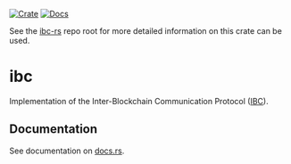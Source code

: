 [![Crate][crate-image]][crate-link]
[![Docs][docs-image]][docs-link]

See the [ibc-rs] repo root for more detailed information on this crate can be used.

# ibc

Implementation of the Inter-Blockchain Communication Protocol ([IBC]).

## Documentation

See documentation on [docs.rs][docs-link].

[//]: # (badges)

[crate-image]: https://img.shields.io/crates/v/ibc.svg
[crate-link]: https://crates.io/crates/ibc
[docs-image]: https://docs.rs/ibc/badge.svg
[docs-link]: https://docs.rs/ibc/

[//]: # (general links)

[ibc-rs]: https://github.com/informalsystems/ibc-rs
[IBC]: https://github.com/cosmos/ics

